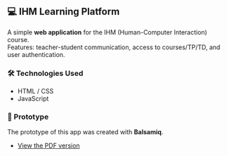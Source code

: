 ## 💻 IHM Learning Platform  

A simple **web application** for the IHM (Human-Computer Interaction) course.  
Features: teacher-student communication, access to courses/TP/TD, and user authentication.  

### 🛠️ Technologies Used  
- HTML / CSS  
- JavaScript  

### 📱 Prototype
The prototype of this app was created with **Balsamiq**.
- [View the PDF version](Prototype.pdf)
